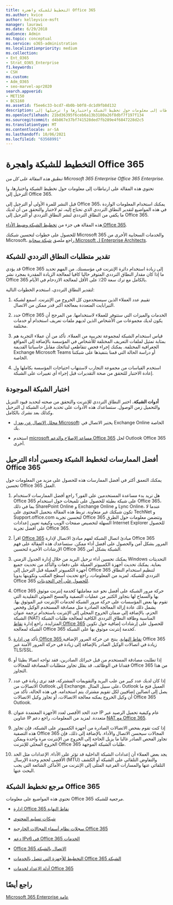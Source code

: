 ```yaml
---
title: التخطيط للشبكة واهجرة Office 365
ms.author: kvice
author: kelleyvice-msft
manager: laurawi
ms.date: 6/29/2018
audience: Admin
ms.topic: conceptual
ms.service: o365-administration
ms.localizationpriority: medium
ms.collection:
- Ent_O365
- Strat_O365_Enterprise
f1.keywords:
- CSH
ms.custom:
- Adm_O365
- seo-marvel-apr2020
search.appverid:
- MET150
- BCS160
ms.assetid: f5ee6c33-bcd7-4b0b-b0f8-dc1d9fb8d132
description: تحتوي هذه المقالة على ارتباطات إلى معلومات حول تخطيط الشبكة واختبارها وا ترحيلها إلى Office 365.
ms.openlocfilehash: 21bd36395f6ceb6a13b3180a26f8dbf7f197f134
ms.sourcegitcommit: d4b867e37bf741528ded7fb289e4f6847228d2c5
ms.translationtype: MT
ms.contentlocale: ar-SA
ms.lasthandoff: 10/06/2021
ms.locfileid: "63568991"
---
```

# <a name="network-and-migration-planning-for-office-365"></a>التخطيط للشبكة واهجرة Office 365

*تنطبق هذه المقالة على كل من Microsoft 365 Enterprise Office 365 Enterprise.*

تحتوي هذه المقالة على ارتباطات إلى معلومات حول تخطيط الشبكة واختبارها، وا الترحيل إلى Office 365.
  
قبل النشر للمرة الأولى أو الترحيل إلى Office 365، يمكنك استخدام المعلومات الواردة في هذه المواضيع لتقدير النطاق الترددي الذي تحتاج إليه، ثم لاختبار والتحقق من أن لديك ما يكفي من النطاق الترددي لنشر النطاق الترددي أو الترحيل إلى Office 365.

هذه المقالة هي جزء من [تخطيط الشبكة وضبط الأداء Office 365](./network-planning-and-performance.md).

للحصول على خطوات لتحسين شبكتك Microsoft 365 والخدمات السحابية الأخرى من Microsoft، راجع ملصق [شبكة سحابة Microsoft ل Enterprise Architects](../solutions/cloud-architecture-models.md).
   
## <a name="estimate-network-bandwidth-requirements"></a>تقدير متطلبات النطاق الترددي للشبكة
<a name="EstimateBandwidthRequirements"> </a>

قد يؤدي Office 365 إلى زيادة استخدام دائرة الإنترنت في مؤسستك. من المهم تحديد ما إذا كان مقدار النطاق الترددي المتوفر حاليا كافيا لمعالجة الزيادة المقدرة بمجرد نشر Office 365 بالكامل مع ترك سعة 20٪ على الأقل لمعالجة الازدحام في الأيام.
  
لتقدير النطاق الترددي، استخدم الخطوات التالية:
  
1. تقييم عدد العملاء الذين سيستخدمون كل الخروج من الإنترنت. اسمع لشبكة التيرابايت المتعددة بمعالجة أكبر قدر ممكن من الاتصال. 
    
2. حدد Office 365 الخدمات والميزات التي ستتوفر للعملاء لاستخدامها. من المرجح أن يكون لديك مجموعات من الأشخاص الذين لديهم ملفات تعريف استخدام أو خدمات مختلفة.
    
3. قياس استخدام الشبكة لمجموعة تجريبية من العملاء. تأكد من أن عملاء التجربة هم بمثابة تمثيل لملفات التعريف المختلفة للأشخاص في المؤسسة بالإضافة إلى المواقع الجغرافية المختلفة. يمكنك إجراء فحص تتقاطعي لنتائجك مقابل حاسباتنا القديمة Exchange Microsoft Teams أو دراسة الحالة [](/microsoftteams/prepare-network) التي قمنا بتنفيذها على [](https://www.microsoft.com/itshowcase/Article/Content/631/Optimizing-network-performance-for-Microsoft-Office-365) شبكتنا الخاصة.[](https://techcommunity.microsoft.com/t5/exchange-team-blog/announcing-the-exchange-client-network-bandwidth-calculator-beta/ba-p/601744) 
    
4. استخدم القياسات من مجموعة التجارب لاستنهاب احتياجات المؤسسة بكاملها ول إعادة الاختبار للتحقق من صحة التقديرات قبل إجراء أي تغييرات على الشبكة.
    
## <a name="test-your-existing-network"></a>اختبار الشبكة الموجودة
<a name="calculators"> </a>

 **أدوات الشبكة.** اختبر النطاق الترددي للإنترنت والتحقق من صحته لتحديد قيود التنزيل والتحميل زمن الوصول. ستساعدك هذه الأدوات على تحديد قدرات الشبكة ل الترحيل وكذلك بعد نشرك بالكامل. 
    
- [محلل الاتصال عن بعد ل Microsoft](https://go.microsoft.com/fwlink/p/?LinkId=517243): يختبر الاتصال في Exchange Online الخاصة بك.
    
- استخدم [microsoft مساعد الإصلاح والدعم Office 365](https://diagnostics.office.com/#/Download?env=SOC) لحل Outlook Office 365 أخرى. 
    
## <a name="best-practices-for-network-planning-and-improving-migration-performance-for-office-365"></a>أفضل الممارسات لتخطيط الشبكة وتحسين أداء الترحيل Office 365
<a name="BestPractices"> </a>

يمكنك التعمق أكثر في أفضل الممارسات هذه للحصول على مزيد من المعلومات حول تحسين Office 365 العمل.
  
1. هل تريد بدء مساعدة المستخدمين على الفور؟ راجع [](https://support.office.com/article/fd16c8d2-4799-4c39-8fd7-045f06640166) أفضل الممارسات لاستخدام Office 365 على شبكة بطيئة للحصول على تلميحات حول استخدام Office 365، بما في ذلك SharePoint Online و Exchange Online و Lync Online، عندما لا تكون شبكتك غير متعاونة. تربط هذه المقالة بتحميل المحتوى على TechNet و Support.office.com لتحسين تجربة Office 365 وتتضمن معلومات حول الطرق السهلة لتخصيص صفحات الويب وكيفية تعيين إعدادات Internet Explorer للحصول على أفضل تجربة Office 365. 
    
2. اقرأ [Office 365](./microsoft-365-network-connectivity-principles.md) مبادئ اتصال الشبكة لفهم مبادئ الاتصال لإدارة Office 365 المرور بشكل آمن والحصول على أفضل أداء ممكن. ستساعدك هذه المقالة على فهم الإرشادات الأخيرة لتحسين Office 365 الشبكة بشكل آمن. 
    
3. يمكنك تحسين أداء ترحيل البريد من خلال إدارة الجدول الزمني Windows التحديثات بعناية. يمكنك تحديث أجهزة الكمبيوتر العميلة على دفعات والتأكد من تحديث جميع أجهزة الكمبيوتر العميلة قبل الترحيل إلى Office 365 لتنظيم استخدام النطاق الترددي للشبكة. لمزيد من المعلومات، راجع تحديث أسطح المكتب وتكوينها يدويا Office 365 [للحصول على آخر التحديثات](https://support.microsoft.com/gp/office-2013-365-update).
    
4. Office 365 حركة مرور الشبكة على أفضل نحو عند معاملتها كخدمة إنترنت موثوق بها والسماح لها بتجاوز الكثير من عمليات التصفية والمسح الضوئي التقليدية التي تقوم بها بعض المؤسسات على حركة مرور الشبكة لخدمات الإنترنت غير الموثوق بها. يشمل ذلك عادة إزالة المعالجة الصادرة مثل مصادقة المستخدم الوكيل وفحص الحزم، بالإضافة إلى ضمان الخروج المحلي إلى الإنترنت باستخدام ترجمة عنوان الشبكة (NAT) المناسبة وطاقة النطاق الترددي الكافية لمعالجة طلبات الشبكة المتزايدة. راجع إدارة [نقاط Office 365](https://support.office.com/article/99cab9d4-ef59-4207-9f2b-3728eb46bf9a) للحصول على إرشادات إضافية حول تكوين الشبكة لمعالجة Office 365 كخدمة إنترنت موثوق بها على الشبكة.
    
1. تأكد [من إدارة Office 365 نقاط النهاية](https://support.office.com/article/99cab9d4-ef59-4207-9f2b-3728eb46bf9a). ينتج عن حركة المرور الإضافية Office 365 زيادة في اتصالات الوكيل الصادر بالإضافة إلى زيادة في حركة المرور الآمنة عبر TLS/SSL.
    
2. إذا تطلبت مصادقة المستخدم من قبل خبرائك الصادرين، فقد تواجه اتصالا بطيئا أو فقدانا في الوظائف. قد يقلل تجاوز متطلبات المصادقة للمجالات Office 365 من هذا التجاوز.
    
3. إذا كان لديك عدد كبير من علب البريد والتقويمات المشتركة، فقد ترى زيادة في عدد الاتصالات من Outlook إلى Exchange. على سبيل المثال، Outlook العميل فتح ما يصل إلى اتصالين إضافيين لكل تقويم مشترك يتم استخدامه. في هذه الحالة، تأكد من أن وكيل الخروج يمكنه معالجة الاتصالات، أو تجاوز وكيل الاتصالات Office 365 Outlook.
    
4. حدد الحد الأقصى لعدد الأجهزة المعتمدة  عنوان IP عام وكيفية تحميل الرصيد عبر عناوين IP متعددة. لمزيد من المعلومات، راجع دعم [NAT مع Office 365](nat-support-with-microsoft-365.md).
    
5. إذا كنت تقوم بفحص الاتصالات الصادرة من أجهزة الكمبيوتر على الشبكة، فإن تجاوز هذه التصفية Office 365 المجالات سيحسن الاتصال والأداء. بالإضافة إلى ذلك، فإن تجاوز الفحص الصادر غالبا ما يزيل الحاجة إلى الخروج من الإنترنت مرة واحدة ويمكن الخروج المحلي للإنترنت Office 365 طلبات الشبكة الموجهة.
    
6. يجد بعض العملاء أن إعدادات الشبكة الداخلية قد تؤثر على الأداء. الإعدادات مثل الحد الأقصى لحجم وحدة الإرسال (MTU) والتفاوض التلقائي على الشبكة أو الكشف التلقائي عنها والمسارات الفرعية المثلى إلى الإنترنت من الأماكن الشائعة التي يجب البحث عنها.
    
## <a name="network-planning-reference-for-office-365"></a>مرجع تخطيط الشبكة Office 365
<a name="NetReference"> </a>

تحتوي هذه المواضيع على معلومات Office 365 مرجعية للشبكة.
  
- [إدارة Office 365 نقاط النهاية](https://support.office.com/article/99cab9d4-ef59-4207-9f2b-3728eb46bf9a)
    
- [شبكات تسليم المحتوى](content-delivery-networks.md)
    
- [سجلات نظام أسماء المجالات الخارجية Office 365](external-domain-name-system-records.md)
    
- [دعم IPv6 في Office 365 الخدمات](ipv6-support.md)
    
- [Office 365 الاتصال بالشبكة](./microsoft-365-network-connectivity-principles.md)
    
- [التخطيط للأجهزة التي تتصل بالخدمات Office 365 الشبكة](plan-for-network-devices.md)
    
- [أدلة الإعداد لخدمات Office 365](setup-guides-for-microsoft-365.md)
 
## <a name="see-also"></a>راجع أيضًا

[Microsoft 365 Enterprise عامة](microsoft-365-overview.md)